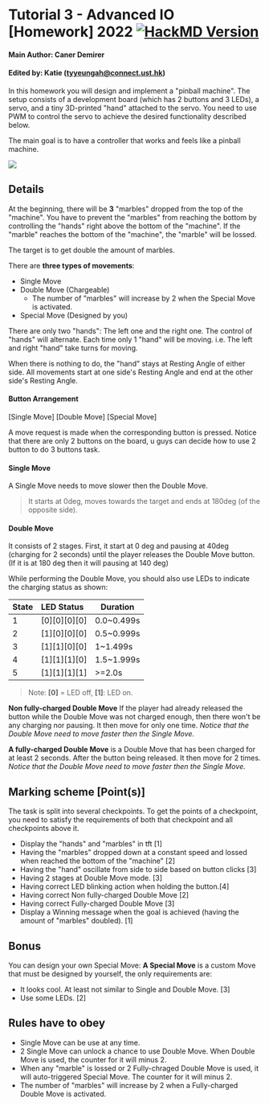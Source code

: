 # Tutorial 3 - Advanced IO [Homework] 2022  [![HackMD Version](https://img.shields.io/badge/Made%20with-Markdown-1f425f.svg)](https://hackmd.io/zcMz8GtfSZexMdASsvutcQ?view)

#### Main Author: Caner Demirer

#### Edited by: Katie (tyyeungah@connect.ust.hk)

In this homework you will design and implement a "pinball machine". The setup consists of a development board (which has 2 buttons and 3 LEDs), a servo, and a tiny 3D-printed "hand" attached to the servo. You need to use PWM to control the servo to achieve the desired functionality described below. 

The main goal is to have a controller that works and feels like a pinball machine.

![](https://is5-ssl.mzstatic.com/image/thumb/PurpleSource126/v4/f0/6c/33/f06c3301-e1d8-5d59-f9cb-fc20ef899a84/3a673c74-5075-4411-b982-23dde810c0bb_Williams_Pinball_Indiana_Jones_Pinball_12.9.png/576x768bb.png)

## Details
At the beginning, there will be **3** "marbles" dropped from the top of the "machine". You have to prevent the "marbles" from reaching the bottom by controlling the "hands" right above the bottom of the "machine". If the "marble" reaches the bottom of the "machine", the "marble" will be lossed.

The target is to get double the amount of marbles. 

There are **three types of movements**: 
 - Single Move
 - Double Move (Chargeable)
      - The number of "marbles" will increase by 2 when the Special Move is activated.
 - Special Move (Designed by you)

There are only two "hands": The left one and the right one. The control of "hands" will alternate. Each time only 1 "hand" will be moving. i.e. The left and right "hand" take turns for moving.

When there is nothing to do, the "hand" stays at Resting Angle of either side. All movements start at one side's Resting Angle and end at the other side's Resting Angle.


#### Button Arrangement
[Single Move] [Double Move] [Special Move]

A move request is made when the corresponding button is pressed. Notice that there are only 2 buttons on the board, u guys can decide how to use 2 button to do 3 buttons task.

#### Single Move
A Single Move needs to move slower then the Double Move.

> It starts at 0deg, moves towards the target and ends at 180deg (of the opposite side).

#### Double Move
It consists of 2 stages. First, it start at 0 deg and pausing at 40deg (charging for 2 seconds) until the player releases the Double Move button. (If it is at 180 deg then it will pausing at 140 deg)

While performing the Double Move, you should also use LEDs to indicate the charging status as shown:



| State | LED Status | Duration |
| ----- |:---------- | -------- |
| 1     | [0][0][0][0]  | 0.0~0.499s     |
| 2     | [1][0][0][0]  | 0.5~0.999s     |
| 3     | [1][1][0][0]  | 1~1.499s     |
| 4     | [1][1][1][0]  | 1.5~1.999s     |
| 5     | [1][1][1][1]  | >=2.0s     |

> Note: **[0]** = LED off, **[1]**: LED on.

**Non fully-charged Double Move**
If the player had already released the button while the Double Move was not charged enough, then there won't be any charging nor pausing. It then move for only one time. 
*Notice that the Double Move need to move faster then the Single Move.*

**A fully-charged Double Move** is a Double Move that has been charged for at least 2 seconds. After the button being released. It then move for 2 times. 
*Notice that the Double Move need to move faster then the Single Move.*

## Marking scheme [Point(s)]
The task is split into several checkpoints. To get the points of a checkpoint, you need to satisfy the requirements of both that checkpoint and all checkpoints above it. 

*  Display the "hands" and "marbles" in tft [1]
*  Having the "marbles" dropped down at a constant speed and lossed when reached the bottom of the "machine" [2]
*  Having the "hand" oscillate from side to side based on button clicks [3]
*  Having 2 stages at Double Move mode. [3]
*  Having correct LED blinking action when holding the button.[4] 
*  Having correct Non fully-charged Double Move [2]
*  Having correct Fully-charged Double Move [3]
*  Display a Winning message when the goal is achieved (having the amount of "marbles" doubled). [1]

## Bonus
You can design your own Special Move:
**A Special Move** is a custom Move that must be designed by yourself, the only requirements are:
- It looks cool. At least not similar to Single and Double Move. [3]
- Use some LEDs. [2]

## Rules have to obey
- Single Move can be use at any time.
- 2 Single Move can unlock a chance to use Double Move. When Double Move is used, the counter for it will minus 2.
- When any "marble" is lossed or 2 Fully-chraged Double Move is used, it will auto-triggered Special Move. The counter for it will minus 2.
- The number of "marbles" will increase by 2 when a Fully-charged Double Move is activated.
